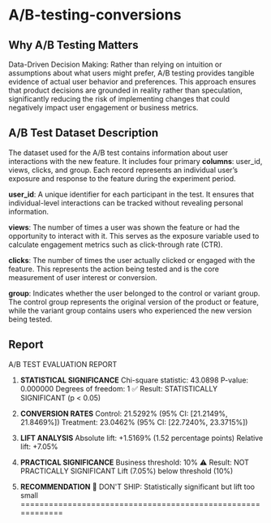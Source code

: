 # A/B-testing-conversions

## Why A/B Testing Matters
Data-Driven Decision Making: Rather than relying on intuition or assumptions about what users might prefer, A/B testing provides tangible evidence of actual user behavior and preferences. This approach ensures that product decisions are grounded in reality rather than speculation, significantly reducing the risk of implementing changes that could negatively impact user engagement or business metrics.

## A/B Test Dataset Description
The dataset used for the A/B test contains information about user interactions with the new feature. It includes four primary **columns**: user_id, views, clicks, and group. Each record represents an individual user’s exposure and response to the feature during the experiment period.

**user_id**: A unique identifier for each participant in the test. It ensures that individual-level interactions can be tracked without revealing personal information.

**views**: The number of times a user was shown the feature or had the opportunity to interact with it. This serves as the exposure variable used to calculate engagement metrics such as click-through rate (CTR).

**clicks**: The number of times the user actually clicked or engaged with the feature. This represents the action being tested and is the core measurement of user interest or conversion.

**group**: Indicates whether the user belonged to the control or variant group. The control group represents the original version of the product or feature, while the variant group contains users who experienced the new version being tested.

## Report 

A/B TEST EVALUATION REPORT


1. **STATISTICAL SIGNIFICANCE**
   Chi-square statistic: 43.0898
   P-value: 0.000000
   Degrees of freedom: 1
   ✅ Result: STATISTICALLY SIGNIFICANT (p < 0.05)

2. **CONVERSION RATES**
   Control: 21.5292% (95% CI: [21.2149%, 21.8469%])
   Treatment: 23.0462% (95% CI: [22.7240%, 23.3715%])

3. **LIFT ANALYSIS**
   Absolute lift: +1.5169% (1.52 percentage points)
   Relative lift: +7.05%

4. **PRACTICAL SIGNIFICANCE**
   Business threshold: 10%
   ⚠️ Result: NOT PRACTICALLY SIGNIFICANT
      Lift (7.05%) below threshold (10%)

5. **RECOMMENDATION**
   🛑 DON'T SHIP: Statistically significant but lift too small
============================================================


